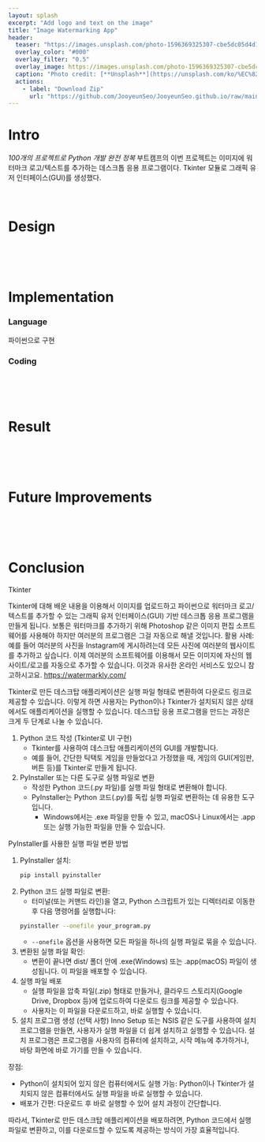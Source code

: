 ```yaml
---
layout: splash
excerpt: "Add logo and text on the image"
title: "Image Watermarking App"
header:
  teaser: "https://images.unsplash.com/photo-1596369325307-cbe5dc05d4d1?q=80&w=2070&auto=format&fit=crop&ixlib=rb-4.0.3&ixid=M3wxMjA3fDB8MHxwaG90by1wYWdlfHx8fGVufDB8fHx8fA%3D%3D"
  overlay_color: "#000"
  overlay_filter: "0.5"
  overlay_image: https://images.unsplash.com/photo-1596369325307-cbe5dc05d4d1?q=80&w=2070&auto=format&fit=crop&ixlib=rb-4.0.3&ixid=M3wxMjA3fDB8MHxwaG90by1wYWdlfHx8fGVufDB8fHx8fA%3D%3D
  caption: "Photo credit: [**Unsplash**](https://unsplash.com/ko/%EC%82%AC%EC%A7%84/%EA%B0%88%EC%83%89-%EB%AA%A8%EB%9E%98%EC%97%90-%EB%B0%9C%EC%9E%90%EA%B5%AD-IxejHK_ToZA)"
  actions:
    - label: "Download Zip"
      url: "https://github.com/JooyeunSeo/JooyeunSeo.github.io/raw/main/download/!!!!!!!.zip"
---
```


# Intro

*100개의 프로젝트로 Python 개발 완전 정복* 부트캠프의 이번 프로젝트는 이미지에 워터마크 로고/텍스트를 추가하는 데스크톱 응용 프로그램이다. Tkinter 모듈로 그래픽 유저 인터페이스(GUI)를 생성했다.
<br><br><br>

# Design

<br><br><br>

# Implementation

### Language

파이썬으로 구현

### Coding

<br><br><br>

# Result

<br><br><br>

# Future Improvements

<br><br><br>

# Conclusion



Tkinter


Tkinter에 대해 배운 내용을 이용해서 이미지를 업로드하고 파이썬으로 워터마크 로고/텍스트를 추가할 수 있는 그래픽 유저 인터페이스(GUI) 기반 데스크톱 응용 프로그램을 만들게 됩니다.
보통은 워터마크를 추가하기 위해 Photoshop 같은 이미지 편집 소프트웨어를 사용해야 하지만 여러분의 프로그램은 그걸 자동으로 해낼 것입니다.
활용 사례: 예를 들어 여러분의 사진을 Instagram에 게시하려는데 모든 사진에 여러분의 웹사이트를 추가하고 싶습니다. 이제 여러분의 소프트웨어를 이용해서 모든 이미지에 자신의 웹사이트/로고를 자동으로 추가할 수 있습니다.
이것과 유사한 온라인 서비스도 있으니 참고하시고요. <https://watermarkly.com/>




Tkinter로 만든 데스크탑 애플리케이션은 실행 파일 형태로 변환하여 다운로드 링크로 제공할 수 있습니다. 이렇게 하면 사용자는 Python이나 Tkinter가 설치되지 않은 상태에서도 애플리케이션을 실행할 수 있습니다. 데스크탑 응용 프로그램을 만드는 과정은 크게 두 단계로 나눌 수 있습니다.

1. Python 코드 작성 (Tkinter로 UI 구현)
   - Tkinter를 사용하여 데스크탑 애플리케이션의 GUI를 개발합니다. 
   - 예를 들어, 간단한 틱택토 게임을 만들었다고 가정했을 때, 게임의 GUI(게임판, 버튼 등)를 Tkinter로 만들게 됩니다.
2. PyInstaller 또는 다른 도구로 실행 파일로 변환
   - 작성한 Python 코드(.py 파일)를 실행 파일 형태로 변환해야 합니다.
   - PyInstaller는 Python 코드(.py)를 독립 실행 파일로 변환하는 데 유용한 도구입니다.
      - Windows에서는 .exe 파일을 만들 수 있고, macOS나 Linux에서는 .app 또는 실행 가능한 파일을 만들 수 있습니다.

PyInstaller를 사용한 실행 파일 변환 방법

1. PyInstaller 설치:
    ```bash
    pip install pyinstaller  
    ```
2. Python 코드 실행 파일로 변환:
   - 터미널(또는 커맨드 라인)을 열고, Python 스크립트가 있는 디렉터리로 이동한 후 다음 명령어를 실행합니다:
    ```bash
    pyinstaller --onefile your_program.py
    ```
   - `--onefile` 옵션을 사용하면 모든 파일을 하나의 실행 파일로 묶을 수 있습니다.
3. 변환된 실행 파일 확인:
   - 변환이 끝나면 dist/ 폴더 안에 .exe(Windows) 또는 .app(macOS) 파일이 생성됩니다. 이 파일을 배포할 수 있습니다.
3. 실행 파일 배포
   - 실행 파일을 압축 파일(.zip) 형태로 만들거나, 클라우드 스토리지(Google Drive, Dropbox 등)에 업로드하여 다운로드 링크를 제공할 수 있습니다.
   - 사용자는 이 파일을 다운로드하고, 바로 실행할 수 있습니다.
4. 설치 프로그램 생성 (선택 사항)
Inno Setup 또는 NSIS 같은 도구를 사용하여 설치 프로그램을 만들면, 사용자가 실행 파일을 더 쉽게 설치하고 실행할 수 있습니다. 설치 프로그램은 프로그램을 사용자의 컴퓨터에 설치하고, 시작 메뉴에 추가하거나, 바탕 화면에 바로 가기를 만들 수 있습니다.

장점:
- Python이 설치되어 있지 않은 컴퓨터에서도 실행 가능: Python이나 Tkinter가 설치되지 않은 컴퓨터에서도 실행 파일을 바로 실행할 수 있습니다.
- 배포가 간편: 다운로드 후 바로 실행할 수 있어 설치 과정이 간단합니다.

따라서, Tkinter로 만든 데스크탑 애플리케이션을 배포하려면, Python 코드에서 실행 파일로 변환하고, 이를 다운로드할 수 있도록 제공하는 방식이 가장 효율적입니다.
